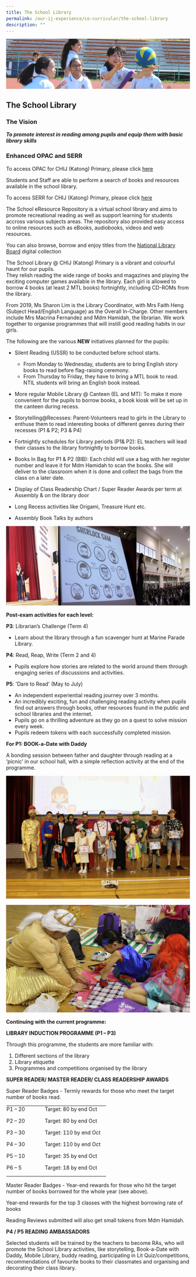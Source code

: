 ```yaml
---
title: The School Library
permalink: /our-ij-experience/co-curricular/the-school-library
description: ""
---
```

![](/images/subpage.jpg)

## The School Library

### The Vision


**_To promote interest in reading among pupils and equip them with basic library skills_**

### Enhanced OPAC and SERR


To access OPAC for CHIJ (Katong) Primary, please click [here](https://schoolibrary.moe.edu.sg/chijkatongpri)

  

Students and Staff are able to perform a search of books and resources available in the school library.

  

To access SERR for CHIJ (Katong) Primary, please click [here](https://schoolibrary.moe.edu.sg/eresourcespri/cgi-bin/spydus.exe/MSGTRN/WPAC/HOME)

  

The School eResource Repository is a virtual school library and aims to promote recreational reading as well as support learning for students accross various subjects areas. The repository also provided easy access to online resources such as eBooks, audiobooks, videos and web resources.

  

You can also browse, borrow and enjoy titles from the [National Library Board](https://nlb.overdrive.com/collection/21779) digital collection

  

  

The School Library @ CHIJ (Katong) Primary is a vibrant and colourful haunt for our pupils.<br>
They relish reading the wide range of books and magazines and playing the exciting computer games available in the library. Each girl is allowed to borrow 4 books (at least 2 MTL books) fortnightly, including CD-ROMs from the library.

  

From 2019, Ms Sharon Lim is the Library Coordinator, with Mrs Faith Heng (Subject Head/English Language) as the Overall In-Charge. Other members include Mrs Macrina Fernandez and Mdm Hamidah, the librarian. We work together to organise programmes that will instill good reading habits in our girls.

  

The following are the various **NEW** initiatives planned for the pupils:

*   Silent Reading (USSR) to be conducted before school starts.

    *   From Monday to Wednesday, students are to bring English story books to read before flag-raising ceremony.
    *   From Thursday to Friday, they have to bring a MTL book to read. NTIL students will bring an English book instead.

*   More regular Mobile Library @ Canteen (EL and MT): To make it more convenient for the pupils to borrow books, a book kiosk will be set up in the canteen during recess.
*   Storytelling@Recesses: Parent-Volunteers read to girls in the Library to enthuse them to read interesting books of different genres during their recesses (P1 & P2; P3 & P4)      
*   Fortnightly schedules for Library periods (P1& P2): EL teachers will lead their classes to the library fortnightly to borrow books.
*   Books In Bag for P1 & P2 (BIB): Each child will use a bag with her register number and leave it for Mdm Hamidah to scan the books. She will deliver to the classroom when it is done and collect the bags from the class on a later date.
*   Display of Class Readership Chart / Super Reader Awards per term at Assembly & on the library door
*   Long Recess activities like Origami, Treasure Hunt etc.
*   Assembly Book Talks by authors


![](/images/Co%20Curricular/The%20School%20Library_1.jpg)


**Post-exam activities for each level:**

  

**P3**: Librarian’s Challenge (Term 4)

*   Learn about the library through a fun scavenger hunt at Marine Parade Library.

  

**P4**: Read, Reap, Write (Term 2 and 4)

*   Pupils explore how stories are related to the world around them through engaging series of discussions and activities.

  

**P5**: 'Dare to Read' (May to July)

*   An independent experiential reading journey over 3 months.
*   An incredibly exciting, fun and challenging reading activity when pupils find out answers through books, other resources found in the public and school libraries and the internet.
*   Pupils go on a thrilling adventure as they go on a quest to solve mission every week.
*   Pupils redeem tokens with each successfully completed mission.

  

**For P1: BOOK-a-Date with Daddy**

  

A bonding session between father and daughter through reading at a ‘picnic’ in our school hall, with a simple reflection activity at the end of the programme.



![](/images/Co%20Curricular/The%20School%20Library_2.jpg)

![](/images/Co%20Curricular/The%20School%20Library_3.jpg)


**Continuing with the current programme:**

  

**LIBRARY INDUCTION PROGRAMME (P1 – P3)**

  

Through this programme, the students are more familiar with:

1.  Different sections of the library
2.  Library etiquette
3.  Programmes and competitions organised by the library

  

**SUPER READER/ MASTER READER/ CLASS READERSHIP AWARDS**

  

Super Reader Badges \- Termly rewards for those who meet the target number of books read.

  

<table class="ive_eobj_center ives_tab_kosong" style="margin: auto; outline: 0px; padding: 0px; border-collapse: collapse; clear: both; border: 1px solid transparent; table-layout: fixed; width: 880px;"><tbody style="margin: 0px; outline: 0px; padding: 0px;"><tr style="margin: 0px; outline: 0px; padding: 0px;"><td width="90px" style="margin: 0px; outline: 0px; padding: 0px 15px 15px 0px; vertical-align: top;">P1 – 20</td><td style="margin: 0px; outline: 0px; padding: 0px 15px 15px 0px; vertical-align: top;">Target: 80 by end Oct</td></tr><tr style="margin: 0px; outline: 0px; padding: 0px;"><td style="margin: 0px; outline: 0px; padding: 0px 15px 15px 0px; vertical-align: top;">P2 – 20</td><td style="margin: 0px; outline: 0px; padding: 0px 15px 15px 0px; vertical-align: top;">Target: 80 by end Oct</td></tr><tr style="margin: 0px; outline: 0px; padding: 0px;"><td style="margin: 0px; outline: 0px; padding: 0px 15px 15px 0px; vertical-align: top;">P3 – 30</td><td style="margin: 0px; outline: 0px; padding: 0px 15px 15px 0px; vertical-align: top;">Target: 110 by end Oct</td></tr><tr style="margin: 0px; outline: 0px; padding: 0px;"><td style="margin: 0px; outline: 0px; padding: 0px 15px 15px 0px; vertical-align: top;">P4 – 30</td><td style="margin: 0px; outline: 0px; padding: 0px 15px 15px 0px; vertical-align: top;">Target: 110 by end Oct</td></tr><tr style="margin: 0px; outline: 0px; padding: 0px;"><td style="margin: 0px; outline: 0px; padding: 0px 15px 15px 0px; vertical-align: top;">P5 – 10</td><td style="margin: 0px; outline: 0px; padding: 0px 15px 15px 0px; vertical-align: top;">Target: 35 by end Oct</td></tr><tr style="margin: 0px; outline: 0px; padding: 0px;"><td style="margin: 0px; outline: 0px; padding: 0px 15px 15px 0px; vertical-align: top;">P6 – 5</td><td style="margin: 0px; outline: 0px; padding: 0px 15px 15px 0px; vertical-align: top;">Target: 18 by end Oct</td></tr></tbody></table>

  

Master Reader Badges \- Year-end rewards for those who hit the target number of books borrowed for the whole year (see above).

  

Year-end rewards for the top 3 classes with the highest borrowing rate of books

  

Reading Reviews submitted will also get small tokens from Mdm Hamidah.

  

  

**P4 / P5 READING AMBASSADORS**

  

Selected students will be trained by the teachers to become RAs, who will promote the School Library activities, like storytelling, Book-a-Date with Daddy, Mobile Library, buddy reading, participating in Lit Quiz/competitions, recommendations of favourite books to their classmates and organising and decorating their class library.